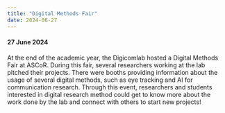 ```yaml
---
title: "Digital Methods Fair"
date: 2024-06-27
---
```



#### 27 June 2024

At the end of the academic year, the Digicomlab hosted a Digital Methods Fair at ASCoR. During this fair, several researchers working at the lab pitched their projects. There were booths providing information about the usage of several digital methods, such as eye tracking and AI for communication research. Through this event, researchers and students interested in digital research method could get to know more about the work done by the lab and connect with others to start new projects!


